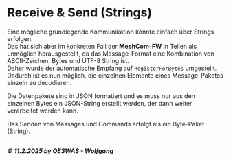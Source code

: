 # Receive & Send (Strings)

Eine mögliche grundlegende Kommunikation könnte einfach über Strings erfolgen.  
Das hat sich aber im konkreten Fall der **MeshCom-FW** in Teilen als unmöglich herausgestellt,
da das Message-Format eine Kombination von ASCII-Zeichen, Bytes und UTF-8 String ist.  
Daher wurde der automatische Empfang auf `RegisterForBytes` umgestellt. Dadurch ist es nun möglich,
die einzelnen Elemente eines Message-Paketes einzeln zu decodieren.

Die Datenpakete sind in JSON formatiert und es muss nur aus den einzelnen Bytes ein JSON-String
erstellt werden, der dann weiter verarbeitet werden kann.

Das Senden von Messages und Commands erfolgt als ein Byte-Paket (String).

___
***:copyright: 11.2.2025 by OE3WAS - Wolfgang***
